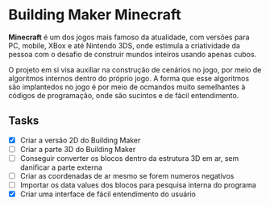 # Building Maker Minecraft

**Minecraft** é um dos jogos mais famoso da atualidade, com versões para PC, mobile, XBox e até Nintendo 3DS, 
onde estimula a criatividade da pessoa com o desafio de construir mundos inteiros usando apenas cubos.

O projeto em si visa auxiliar na construção de cenários no jogo, por meio de algoritmos internos dentro do
próprio jogo. A forma que esse algoritmos são implantedos no jogo é por meio de ocmandos muito semelhantes à
códigos de programação, onde são sucintos e de fácil entendimento.

## Tasks

- [x] Criar a versão 2D do Building Maker
- [ ] Criar a parte 3D do Building Maker
- [ ] Conseguir converter os blocos dentro da estrutura 3D em ar, sem danificar a parte externa
- [ ] Criar as coordenadas de ar mesmo se forem numeros negativos
- [ ] Importar os data values dos blocos para pesquisa interna do programa
- [x] Criar uma interface de fácil entendimento do usuário